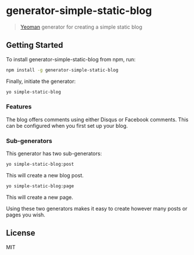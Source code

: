 # generator-simple-static-blog 

> [Yeoman](http://yeoman.io) generator for creating a simple static blog


## Getting Started

To install generator-simple-static-blog from npm, run:

```bash
npm install -g generator-simple-static-blog
```

Finally, initiate the generator:

```bash
yo simple-static-blog
```

### Features

The blog offers comments using either Disqus or Facebook comments. This can be configured when you first set up your blog.

### Sub-generators

This generator has two sub-generators:

```bash
yo simple-static-blog:post
```

This will create a new blog post.

```bash
yo simple-static-blog:page
```

This will create a new page.

Using these two generators makes it easy to create however many posts or pages you wish.

## License

MIT
